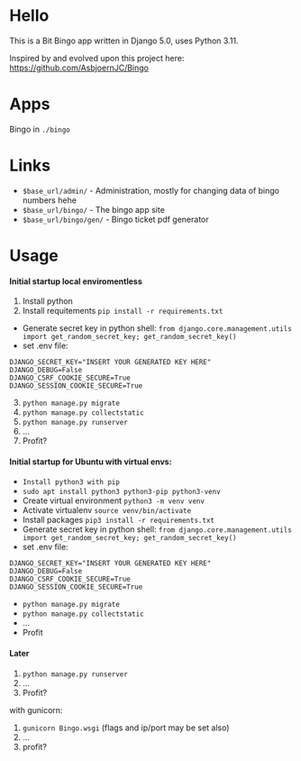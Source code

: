 # Hello
This is a Bit Bingo app written in Django 5.0, uses Python 3.11.

Inspired by and evolved upon this project here: https://github.com/AsbjoernJC/Bingo

# Apps

Bingo in `./bingo`

# Links

- `$base_url/admin/` - Administration, mostly for changing data of bingo numbers hehe
- `$base_url/bingo/` - The bingo app site
- `$base_url/bingo/gen/` - Bingo ticket pdf generator

# Usage

#### Initial startup local enviromentless

1. Install python
2. Install requitements `pip install -r requirements.txt`
- Generate secret key in python shell: `from django.core.management.utils import get_random_secret_key; get_random_secret_key()`
- set .env file: 
```env
DJANGO_SECRET_KEY="INSERT YOUR GENERATED KEY HERE"
DJANGO_DEBUG=False
DJANGO_CSRF_COOKIE_SECURE=True
DJANGO_SESSION_COOKIE_SECURE=True
```
3. `python manage.py migrate`
4. `python manage.py collectstatic`
5. `python manage.py runserver`
6. ...
7. Profit?

#### Initial startup for Ubuntu with virtual envs:

- `Install python3 with pip`
- `sudo apt install python3 python3-pip python3-venv`
- Create virtual environment `python3 -m venv venv`
- Activate virtualenv `source venv/bin/activate`
- Install packages `pip3 install -r requirements.txt`
- Generate secret key in python shell: `from django.core.management.utils import get_random_secret_key; get_random_secret_key()`
- set .env file: 
```env
DJANGO_SECRET_KEY="INSERT YOUR GENERATED KEY HERE"
DJANGO_DEBUG=False
DJANGO_CSRF_COOKIE_SECURE=True
DJANGO_SESSION_COOKIE_SECURE=True
```
- `python manage.py migrate`
- `python manage.py collectstatic`
- ...
- Profit

#### Later

1. `python manage.py runserver`
2. ...
3. Profit?

with gunicorn:
1. `gunicorn Bingo.wsgi` (flags and ip/port may be set also)
2. ...
3. profit?
